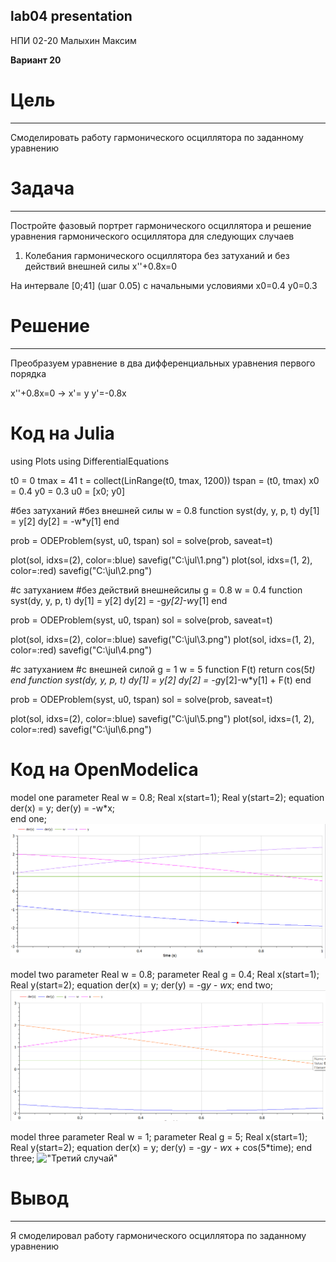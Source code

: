 ## lab04 presentation
НПИ 02-20
Малыхин Максим

**Вариант 20**

# Цель #
---
Смоделировать работу гармонического осциллятора по заданному уравнению

# Задача #
---
Постройте фазовый портрет гармонического осциллятора и решение уравнения
гармонического осциллятора для следующих случаев
1. Колебания гармонического осциллятора без затуханий и без действий внешней
силы
x''+0.8x=0

На интервале
[0;41] (шаг 0.05) с начальными условиями
x0=0.4
y0=0.3

# Решение #
---
Преобразуем уравнение в два дифференциальных уравнения первого порядка

x''+0.8x=0
->
x'= y
y'=-0.8x

# Код на Julia #

using Plots
using DifferentialEquations

t0 = 0
tmax = 41
t = collect(LinRange(t0, tmax, 1200)) 
tspan = (t0, tmax)
x0 = 0.4
y0 = 0.3
u0 = [x0; y0]

#без затуханий 
#без внешней силы
w = 0.8
function syst(dy, y, p, t)
    dy[1] = y[2]
    dy[2] = -w*y[1]
end

prob = ODEProblem(syst, u0, tspan)
sol = solve(prob, saveat=t)

plot(sol, idxs=(2), color=:blue)
savefig("C:\\jul\\1.png")
plot(sol, idxs=(1, 2), color=:red)
savefig("C:\\jul\\2.png")

#c затуханием
#без действий внешнейсилы
g = 0.8
w = 0.4
function syst(dy, y, p, t)
    dy[1] = y[2]
    dy[2] = -g*y[2]-w*y[1]
end

prob = ODEProblem(syst, u0, tspan)
sol = solve(prob, saveat=t)

plot(sol, idxs=(2), color=:blue)
savefig("C:\\jul\\3.png")
plot(sol, idxs=(1, 2), color=:red)
savefig("C:\\jul\\4.png")

#c затуханием 
#c внешней силой
g = 1
w = 5
function F(t)
    return cos(5*t)
end
function syst(dy, y, p, t)
    dy[1] = y[2]
    dy[2] = -g*y[2]-w*y[1] + F(t)
end

prob = ODEProblem(syst, u0, tspan)
sol = solve(prob, saveat=t)

plot(sol, idxs=(2), color=:blue)
savefig("C:\\jul\\5.png")
plot(sol, idxs=(1, 2), color=:red)
savefig("C:\\jul\\6.png")

# Код на OpenModelica #
model one
parameter Real w = 0.8;
Real x(start=1);
Real y(start=2);
equation
  der(x) = y;
  der(y) = -w*x;  
end one;
!["Первый случай"](/screens/one.png)

model two
parameter Real w = 0.8;
parameter Real g = 0.4;
Real x(start=1);
Real y(start=2);
equation
  der(x) = y;
  der(y) = -g*y - w*x;
end two;
!["Второй случай"](/screens/two.png)

model three
parameter Real w = 1;
parameter Real g = 5;
Real x(start=1);
Real y(start=2);
equation
  der(x) = y;
  der(y) = -g*y - w*x + cos(5*time);
end three;
!["Третий случай"](/screens/three.png)

# Вывод #   
---
Я смоделировал работу гармонического осциллятора по заданному уравнению

